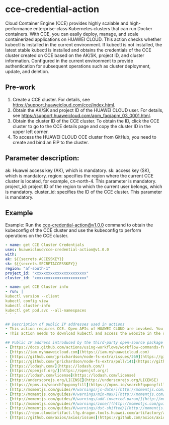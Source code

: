 # cce-credential-action
Cloud Container Engine (CCE) provides highly scalable and high-performance enterprise-class Kubernetes clusters that can run Docker containers. With CCE, you can easily deploy, manage, and scale containerized applications on HUAWEI CLOUD.
This action checks whether kubectl is installed in the current environment. If kubectl is not installed, the latest stable kubectl is installed and obtains the credentials of the CCE cluster created on CCE based on the AK/SK, project ID, and cluster information. Configured in the current environment to provide authentication for subsequent operations such as cluster deployment, update, and deletion.

## **Pre-work**
1. Create a CCE cluster. For details, see https://support.huaweicloud.com/cce/index.html.
2. Obtain the AK/SK and project ID of the HUAWEI CLOUD user. For details, see https://support.huaweicloud.com/apm_faq/apm_03_0001.html.
3. Obtain the cluster ID of the CCE cluster. To obtain the ID, click the CCE cluster to go to the CCE details page and copy the cluster ID in the upper left corner.
4. To access the HUAWEI CLOUD CCE cluster from GitHub, you need to create and bind an EIP to the cluster.

## **Parameter description:**
ak: Huawei access key (AK), which is mandatory.
sk: access key (SK), which is mandatory.
region: specifies the region where the current CCE cluster is located, for example, cn-north-4. This parameter is mandatory.
project_id: project ID of the region to which the current user belongs, which is mandatory.
cluster_id: specifies the ID of the CCE cluster. This parameter is mandatory.

## **Example**
Example: Run the cce-credential-action@v1.0.0 command to obtain the kubeconfig of the CCE cluster and use the kubeconfig to perform operations on the CCE cluster.
```yaml
- name: get CCE Cluster Credentials
uses: huaweicloud/cce-credential-action@v1.0.0
with:
ak: ${{secrets.ACCESSKEY}}
sk: ${{secrets.SECRETACCESSKEY}}
region: "af-south-1"
project_id: "xxxxxxxxxxxxxxxxxxxxxxx"
cluster_id: "xxxxxxxxxxxxxxxxxxxxxxx"

- name: get CCE Cluster info
- run: |
kubectl version --client
kubectl config view
kubectl cluster-info
kubectl get pod,svc --all-namespaces
` ` `

## Description of public IP addresses used in actions
- This action requires CCE. Open APIs of HUAWEI CLOUD are invoked. You can view the involved public network domain names at [Regions and Endpoints] (https://developer.huaweicloud.com/endpoint?CCE).
- This action needs to download kubectl and access the website in the domain name https://storage.googleapis.com.

## Public IP address introduced by the third-party open-source package
- [https://docs.github.com/actions/using-workflows/workflow-commands-for-github-actions#adding-a-job-summary](https://docs.github.com/actions/using-workflows/workflow-commands-for-github-actions#adding-a-job-summary)
- [https://iam.myhuaweicloud.com](https://iam.myhuaweicloud.com)
- [https://github.com/jprichardson/node-fs-extra/issues/269](https://github.com/jprichardson/node-fs-extra/issues/269)
- [https://github.com/jprichardson/node-fs-extra/pull/141](https://github.com/jprichardson/node-fs-extra/pull/141)
- [https://lodash.com/](https://lodash.com/)
- [https://openjsf.org/](https://openjsf.org/)
- [https://lodash.com/license](https://lodash.com/license)
- [http://underscorejs.org/LICENSE](http://underscorejs.org/LICENSE)
- [https://npms.io/search?q=ponyfill](https://npms.io/search?q=ponyfill)
- [http://momentjs.com/guides/#/warnings/js-date/](http://momentjs.com/guides/#/warnings/js-date/)
- [http://momentjs.com/guides/#/warnings/min-max/](http://momentjs.com/guides/#/warnings/min-max/)
- [http://momentjs.com/guides/#/warnings/add-inverted-param/](http://momentjs.com/guides/#/warnings/add-inverted-param/)
- [http://momentjs.com/guides/#/warnings/zone/](http://momentjs.com/guides/#/warnings/zone/)
- [http://momentjs.com/guides/#/warnings/dst-shifted/](http://momentjs.com/guides/#/warnings/dst-shifted/)
- [https://repo.cloudartifact.lfg.dragon.tools.huawei.com/artifactory/api/npm/cbu-npm-public/axios/-/axios-0.21.4.tgz](https://repo.cloudartifact.lfg.dragon.tools.huawei.com/artifactory/api/npm/cbu-npm-public/axios/-/axios-0.21.4.tgz)
- [https://github.com/axios/axios/issues](https://github.com/axios/axios/issues)

